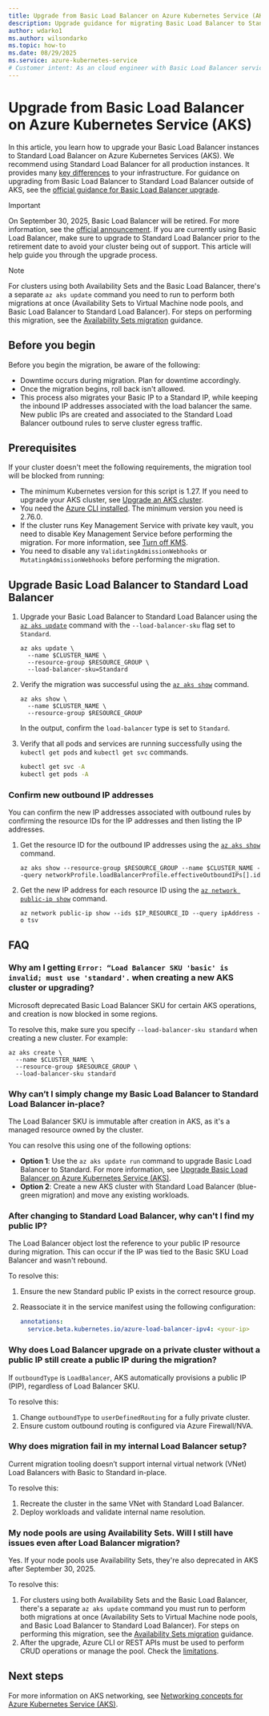 ```yaml
---
title: Upgrade from Basic Load Balancer on Azure Kubernetes Service (AKS)
description: Upgrade guidance for migrating Basic Load Balancer to Standard Load Balancer on AKS.
author: wdarko1
ms.author: wilsondarko
ms.topic: how-to
ms.date: 08/29/2025
ms.service: azure-kubernetes-service
# Customer intent: As an cloud engineer with Basic Load Balancer services, I need guidance and direction on migrating my workloads off Basic to Standard SKUs
---
```


# Upgrade from Basic Load Balancer on Azure Kubernetes Service (AKS)

In this article, you learn how to upgrade your Basic Load Balancer instances to Standard Load Balancer on Azure Kubernetes Services (AKS). We recommend using Standard Load Balancer for all production instances. It provides many [key differences](/azure/load-balancer/load-balancer-basic-upgrade-guidance#basic-load-balancer-sku-vs-standard-load-balancer-sku) to your infrastructure. For guidance on upgrading from Basic Load Balancer to Standard Load Balancer outside of AKS, see the [official guidance for Basic Load Balancer upgrade][load-balancer-upgrade-guidance].

> [!IMPORTANT]
> On September 30, 2025, Basic Load Balancer will be retired. For more information, see the [official announcement](https://azure.microsoft.com/updates/azure-basic-load-balancer-will-be-retired-on-30-september-2025-upgrade-to-standard-load-balancer/). If you are currently using Basic Load Balancer, make sure to upgrade to Standard Load Balancer prior to the retirement date to avoid your cluster being out of support. This article will help guide you through the upgrade process.

> [!NOTE]
> For clusters using both Availability Sets and the Basic Load Balancer, there's a separate `az aks update` command you need to run to perform both migrations at once (Availability Sets to Virtual Machine node pools, and Basic Load Balancer to Standard Load Balancer). For steps on performing this migration, see the [Availability Sets migration][availability-sets] guidance.

## Before you begin

Before you begin the migration, be aware of the following:

- Downtime occurs during migration. Plan for downtime accordingly.
- Once the migration begins, roll back isn't allowed.
- This process also migrates your Basic IP to a Standard IP, while keeping the inbound IP addresses associated with the load balancer the same. New public IPs are created and associated to the Standard Load Balancer outbound rules to serve cluster egress traffic.

## Prerequisites

If your cluster doesn't meet the following requirements, the migration tool will be blocked from running:

- The minimum Kubernetes version for this script is 1.27. If you need to upgrade your AKS cluster, see [Upgrade an AKS cluster](./upgrade-aks-cluster.md#upgrade-an-aks-cluster).
- You need the [Azure CLI installed](/cli/azure/install-azure-cli). The minimum version you need is 2.76.0.
- If the cluster runs Key Management Service with private key vault, you need to disable Key Management Service before performing the migration. For more information, see [Turn off KMS][turn-off-kms].
- You need to disable any `ValidatingAdmissionWebhooks` or `MutatingAdmissionWebhooks` before performing the migration.

## Upgrade Basic Load Balancer to Standard Load Balancer

1. Upgrade your Basic Load Balancer to Standard Load Balancer using the [`az aks update`](/cli/azure/aks#az_aks_create) command with the `--load-balancer-sku` flag set to `Standard`.

    ```azurecli-interactive
    az aks update \
      --name $CLUSTER_NAME \
      --resource-group $RESOURCE_GROUP \
      --load-balancer-sku=Standard
    ```

1. Verify the migration was successful using the [`az aks show`](/cli/azure/aks#az_aks_show) command.

    ```azurecli-interactive
    az aks show \
      --name $CLUSTER_NAME \
      --resource-group $RESOURCE_GROUP
    ```

    In the output, confirm the `load-balancer` type is set to `Standard`.

1. Verify that all pods and services are running successfully using the `kubectl get pods` and `kubectl get svc` commands.

    ```bash
    kubectl get svc -A
    kubectl get pods -A
    ```

### Confirm new outbound IP addresses

You can confirm the new IP addresses associated with outbound rules by confirming the resource IDs for the IP addresses and then listing the IP addresses.

1. Get the resource ID for the outbound IP addresses using the [`az aks show`](/cli/azure/aks#az_aks_show) command.

    ```azurecli-interactive
    az aks show --resource-group $RESOURCE_GROUP --name $CLUSTER_NAME --query networkProfile.loadBalancerProfile.effectiveOutboundIPs[].id
    ```

1. Get the new IP address for each resource ID using the [`az network public-ip show`](/cli/azure/network/public-ip#az_network_public_ip_show) command.

    ```azurecli-interactive
    az network public-ip show --ids $IP_RESOURCE_ID --query ipAddress -o tsv
    ```

## FAQ

### Why am I getting `Error: “Load Balancer SKU 'basic' is invalid; must use 'standard'.` when creating a new AKS cluster or upgrading?

Microsoft deprecated Basic Load Balancer SKU for certain AKS operations, and creation is now blocked in some regions.

To resolve this, make sure you specify `--load-balancer-sku standard` when creating a new cluster. For example:

```azurecli-interactive
az aks create \
  --name $CLUSTER_NAME \
  --resource-group $RESOURCE_GROUP \
  --load-balancer-sku standard
```

### Why can’t I simply change my Basic Load Balancer to Standard Load Balancer in-place?

The Load Balancer SKU is immutable after creation in AKS, as it's a managed resource owned by the cluster.

You can resolve this using one of the following options:

- **Option 1**: Use the `az aks update run` command to upgrade Basic Load Balancer to Standard. For more information, see [Upgrade Basic Load Balancer on Azure Kubernetes Service (AKS)](./upgrade-basic-load-balancer-on-aks.md).
- **Option 2**: Create a new AKS cluster with Standard Load Balancer (blue-green migration) and move any existing workloads.

### After changing to Standard Load Balancer, why can't I find my public IP?

The Load Balancer object lost the reference to your public IP resource during migration. This can occur if the IP was tied to the Basic SKU Load Balancer and wasn't rebound.

To resolve this:

1. Ensure the new Standard public IP exists in the correct resource group.
2. Reassociate it in the service manifest using the following configuration:

    ```yaml
    annotations:
      service.beta.kubernetes.io/azure-load-balancer-ipv4: <your-ip>
    ```

### Why does Load Balancer upgrade on a private cluster without a public IP still create a public IP during the migration?

If `outboundType` is `LoadBalancer`, AKS automatically provisions a public IP (PIP), regardless of Load Balancer SKU.

To resolve this:

1. Change `outboundType` to `userDefinedRouting` for a fully private cluster.
2. Ensure custom outbound routing is configured via Azure Firewall/NVA.

### Why does migration fail in my internal Load Balancer setup?

Current migration tooling doesn’t support internal virtual network (VNet) Load Balancers with Basic to Standard in-place.

To resolve this:

1. Recreate the cluster in the same VNet with Standard Load Balancer.
2. Deploy workloads and validate internal name resolution.

### My node pools are using Availability Sets. Will I still have issues even after Load Balancer migration?

Yes. If your node pools use Availability Sets, they're also deprecated in AKS after September 30, 2025.

To resolve this:

1. For clusters using both Availability Sets and the Basic Load Balancer, there's a separate `az aks update` command you must run to perform both migrations at once (Availability Sets to Virtual Machine node pools, and Basic Load Balancer to Standard Load Balancer). For steps on performing this migration, see the [Availability Sets migration](./availability-sets-on-aks.md) guidance.
2. After the upgrade, Azure CLI or REST APIs must be used to perform CRUD operations or manage the pool. Check the [limitations](./virtual-machines-node-pools.md#limitations).

## Next steps

For more information on AKS networking, see [Networking concepts for Azure Kubernetes Service (AKS)](./concepts-network.md).

<!-- LINKS - internal -->

[turn-off-kms]: /azure/aks/use-kms-etcd-encryption#turn-off-kms
[load-balancer-upgrade-guidance]: /azure/load-balancer/load-balancer-basic-upgrade-guidance
[availability-sets]: availability-sets-on-aks.md
